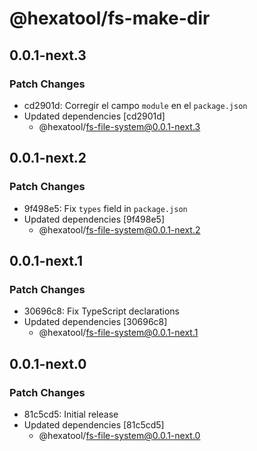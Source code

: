 # @hexatool/fs-make-dir

## 0.0.1-next.3

### Patch Changes

- cd2901d: Corregir el campo `module` en el `package.json`
- Updated dependencies [cd2901d]
  - @hexatool/fs-file-system@0.0.1-next.3

## 0.0.1-next.2

### Patch Changes

- 9f498e5: Fix `types` field in `package.json`
- Updated dependencies [9f498e5]
  - @hexatool/fs-file-system@0.0.1-next.2

## 0.0.1-next.1

### Patch Changes

- 30696c8: Fix TypeScript declarations
- Updated dependencies [30696c8]
  - @hexatool/fs-file-system@0.0.1-next.1

## 0.0.1-next.0

### Patch Changes

- 81c5cd5: Initial release
- Updated dependencies [81c5cd5]
  - @hexatool/fs-file-system@0.0.1-next.0
